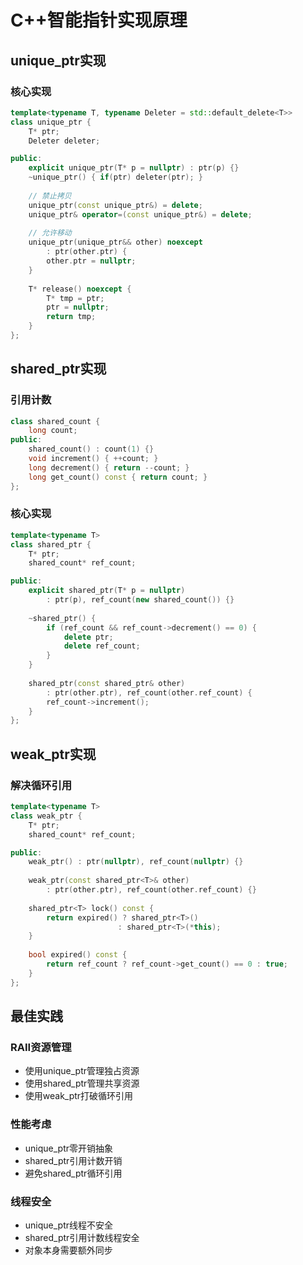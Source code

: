 # C++智能指针实现原理

## unique_ptr实现

### 核心实现
```cpp
template<typename T, typename Deleter = std::default_delete<T>>
class unique_ptr {
    T* ptr;
    Deleter deleter;

public:
    explicit unique_ptr(T* p = nullptr) : ptr(p) {}
    ~unique_ptr() { if(ptr) deleter(ptr); }
    
    // 禁止拷贝
    unique_ptr(const unique_ptr&) = delete;
    unique_ptr& operator=(const unique_ptr&) = delete;
    
    // 允许移动
    unique_ptr(unique_ptr&& other) noexcept
        : ptr(other.ptr) {
        other.ptr = nullptr;
    }
    
    T* release() noexcept {
        T* tmp = ptr;
        ptr = nullptr;
        return tmp;
    }
};
```

## shared_ptr实现

### 引用计数
```cpp
class shared_count {
    long count;
public:
    shared_count() : count(1) {}
    void increment() { ++count; }
    long decrement() { return --count; }
    long get_count() const { return count; }
};
```

### 核心实现
```cpp
template<typename T>
class shared_ptr {
    T* ptr;
    shared_count* ref_count;

public:
    explicit shared_ptr(T* p = nullptr)
        : ptr(p), ref_count(new shared_count()) {}
    
    ~shared_ptr() {
        if (ref_count && ref_count->decrement() == 0) {
            delete ptr;
            delete ref_count;
        }
    }
    
    shared_ptr(const shared_ptr& other)
        : ptr(other.ptr), ref_count(other.ref_count) {
        ref_count->increment();
    }
};
```

## weak_ptr实现

### 解决循环引用
```cpp
template<typename T>
class weak_ptr {
    T* ptr;
    shared_count* ref_count;

public:
    weak_ptr() : ptr(nullptr), ref_count(nullptr) {}
    
    weak_ptr(const shared_ptr<T>& other)
        : ptr(other.ptr), ref_count(other.ref_count) {}
    
    shared_ptr<T> lock() const {
        return expired() ? shared_ptr<T>() 
                        : shared_ptr<T>(*this);
    }
    
    bool expired() const {
        return ref_count ? ref_count->get_count() == 0 : true;
    }
};
```

## 最佳实践

### RAII资源管理
- 使用unique_ptr管理独占资源
- 使用shared_ptr管理共享资源
- 使用weak_ptr打破循环引用

### 性能考虑
- unique_ptr零开销抽象
- shared_ptr引用计数开销
- 避免shared_ptr循环引用

### 线程安全
- unique_ptr线程不安全
- shared_ptr引用计数线程安全
- 对象本身需要额外同步